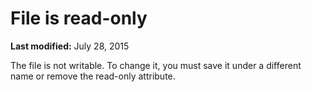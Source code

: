 
# File is read-only

 **Last modified:** July 28, 2015

The file is not writable. To change it, you must save it under a different name or remove the read-only attribute.
